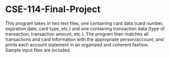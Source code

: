 # CSE-114-Final-Project
This program takes in two text files, one containing card data (card number, expiration date, card type, etc.) and one containing transaction data (type of transaction, transaction amount, etc.). The program then matches all transactions and card information with the appropriate person/account, and prints each account statement in an organized and coherent fashion. Sample input files are included.
